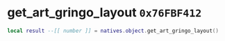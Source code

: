 # get_art_gringo_layout `0x76FBF412`

```lua
local result --[[ number ]] = natives.object.get_art_gringo_layout()
```
